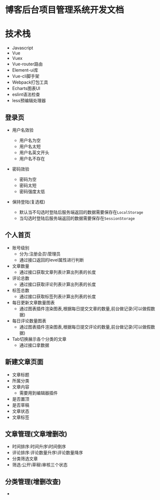 # 博客后台项目管理系统开发文档

# 技术栈
- Javascript
- Vue
- Vuex
- Vue-router路由
- Element-ui库
- Vue-cli脚手架
- Webpack打包工具
- Echarts图表UI
- eslint语法检查
- less预编辑处理器


## 登录页

- 用户名效验
  - 用户名为空
  - 用户名太短
  - 用户名英文开头
  - 用户名不存在

- 密码效验
  - 密码为空
  - 密码太短
  - 密码强度太低

- 保持登陆(复选框)
  - 默认当不勾选时登陆后服务端返回的数据需要保存在`LocalStorage`
  - 当勾选时登陆后服务端返回的数据需要保存在`SessionStorage`

## 个人首页

- 账号级别
  - 分为:注册会员\管理员
  - 通过接口返回的level属性进行判断
- 文章数量
  - 通过接口获取文章列表计算出列表的长度
- 评论总数
  - 通过接口获取评论列表计算出列表的长度
- 标签总数
  - 通过接口获取标签列表计算出列表的长度
- 每日更新文章数量图表
  - 通过图表插件渲染图表,根据每日提交文章的数量,前台做记录(可以做假数据)
- 每日评论数量图表
  - 通过图表插件渲染图表,根据每日提交评论的数量,前台做记录(可以做假数据)
- Tab切换展示各个分类的文章
  - 通过接口拿数据

## 新建文章页面

- 文章标题
- 所属分类
- 文章内容
  - 需要用到编辑器插件
- 是否置顶
- 是否草稿
- 文章状态
- 文章标签

## 文章管理(文章增删改)
- 时间排序:时间升序\时间倒序
- 评论排序:评论数量升序\评论数量降序
- 分类筛选文章
- 筛选:公开\草稿\审核三个状态

## 分类管理(增删改查)
- 
